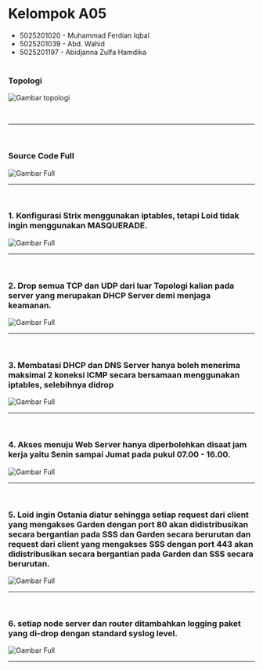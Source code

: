 # Kelompok A05

- 5025201020 - Muhammad Ferdian Iqbal
- 5025201039 - Abd. Wahid
- 5025201197 - Abidjanna Zulfa Hamdika
  <br><br>

### Topologi

![Gambar topologi](./images/topologi.png)

<br>

<hr>
<br>

### Source Code Full

![Gambar Full](./images/full.png)
<br>

<hr>
<br>

### 1. Konfigurasi Strix menggunakan iptables, tetapi Loid tidak ingin menggunakan MASQUERADE.

![Gambar Full](./images/full.png)
<br>

<hr>
<br>

### 2. Drop semua TCP dan UDP dari luar Topologi kalian pada server yang merupakan DHCP Server demi menjaga keamanan.

![Gambar Full](./images/full.png)
<br>

<hr>
<br>

### 3. Membatasi DHCP dan DNS Server hanya boleh menerima maksimal 2 koneksi ICMP secara bersamaan menggunakan iptables, selebihnya didrop

![Gambar Full](./images/full.png)
<br>

<hr>
<br>

### 4. Akses menuju Web Server hanya diperbolehkan disaat jam kerja yaitu Senin sampai Jumat pada pukul 07.00 - 16.00.

![Gambar Full](./images/full.png)
<br>

<hr>
<br>

### 5. Loid ingin Ostania diatur sehingga setiap request dari client yang mengakses Garden dengan port 80 akan didistribusikan secara bergantian pada SSS dan Garden secara berurutan dan request dari client yang mengakses SSS dengan port 443 akan didistribusikan secara bergantian pada Garden dan SSS secara berurutan.

![Gambar Full](./images/full.png)
<br>

<hr>
<br>

### 6. setiap node server dan router ditambahkan logging paket yang di-drop dengan standard syslog level.

![Gambar Full](./images/full.png)
<br>

<hr>
<br>
